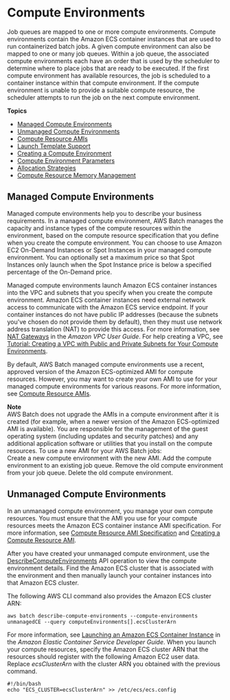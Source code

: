 # Compute Environments<a name="compute_environments"></a>

Job queues are mapped to one or more compute environments\. Compute environments contain the Amazon ECS container instances that are used to run containerized batch jobs\. A given compute environment can also be mapped to one or many job queues\. Within a job queue, the associated compute environments each have an order that is used by the scheduler to determine where to place jobs that are ready to be executed\. If the first compute environment has available resources, the job is scheduled to a container instance within that compute environment\. If the compute environment is unable to provide a suitable compute resource, the scheduler attempts to run the job on the next compute environment\.

**Topics**
+ [Managed Compute Environments](#managed_compute_environments)
+ [Unmanaged Compute Environments](#unmanaged_compute_environments)
+ [Compute Resource AMIs](compute_resource_AMIs.md)
+ [Launch Template Support](launch-templates.md)
+ [Creating a Compute Environment](create-compute-environment.md)
+ [Compute Environment Parameters](compute_environment_parameters.md)
+ [Allocation Strategies](allocation-strategies.md)
+ [Compute Resource Memory Management](memory-management.md)

## Managed Compute Environments<a name="managed_compute_environments"></a>

Managed compute environments help you to describe your business requirements\. In a managed compute environment, AWS Batch manages the capacity and instance types of the compute resources within the environment, based on the compute resource specification that you define when you create the compute environment\. You can choose to use Amazon EC2 On\-Demand Instances or Spot Instances in your managed compute environment\. You can optionally set a maximum price so that Spot Instances only launch when the Spot Instance price is below a specified percentage of the On\-Demand price\.

Managed compute environments launch Amazon ECS container instances into the VPC and subnets that you specify when you create the compute environment\. Amazon ECS container instances need external network access to communicate with the Amazon ECS service endpoint\. If your container instances do not have public IP addresses \(because the subnets you've chosen do not provide them by default\), then they must use network address translation \(NAT\) to provide this access\. For more information, see [NAT Gateways](https://docs.aws.amazon.com/vpc/latest/userguide/vpc-nat-gateway.html) in the *Amazon VPC User Guide*\. For help creating a VPC, see [Tutorial: Creating a VPC with Public and Private Subnets for Your Compute Environments](create-public-private-vpc.md)\.

By default, AWS Batch managed compute environments use a recent, approved version of the Amazon ECS\-optimized AMI for compute resources\. However, you may want to create your own AMI to use for your managed compute environments for various reasons\. For more information, see [Compute Resource AMIs](compute_resource_AMIs.md)\.

**Note**  
AWS Batch does not upgrade the AMIs in a compute environment after it is created \(for example, when a newer version of the Amazon ECS\-optimized AMI is available\)\. You are responsible for the management of the guest operating system \(including updates and security patches\) and any additional application software or utilities that you install on the compute resources\. To use a new AMI for your AWS Batch jobs:  
Create a new compute environment with the new AMI\.
Add the compute environment to an existing job queue\.
Remove the old compute environment from your job queue\.
Delete the old compute environment\.

## Unmanaged Compute Environments<a name="unmanaged_compute_environments"></a>

In an unmanaged compute environment, you manage your own compute resources\. You must ensure that the AMI you use for your compute resources meets the Amazon ECS container instance AMI specification\. For more information, see [Compute Resource AMI Specification](compute_resource_AMIs.md#batch-ami-spec) and [Creating a Compute Resource AMI](create-batch-ami.md)\.

After you have created your unmanaged compute environment, use the [DescribeComputeEnvironments](https://docs.aws.amazon.com/batch/latest/APIReference/API_DescribeComputeEnvironments.html) API operation to view the compute environment details\. Find the Amazon ECS cluster that is associated with the environment and then manually launch your container instances into that Amazon ECS cluster\.

The following AWS CLI command also provides the Amazon ECS cluster ARN:

```
aws batch describe-compute-environments --compute-environments unmanagedCE --query computeEnvironments[].ecsClusterArn
```

For more information, see [Launching an Amazon ECS Container Instance](https://docs.aws.amazon.com/AmazonECS/latest/developerguide/launch_container_instance.html) in the *Amazon Elastic Container Service Developer Guide*\. When you launch your compute resources, specify the Amazon ECS cluster ARN that the resources should register with the following Amazon EC2 user data\. Replace *ecsClusterArn* with the cluster ARN you obtained with the previous command\.

```
#!/bin/bash
echo "ECS_CLUSTER=ecsClusterArn" >> /etc/ecs/ecs.config
```